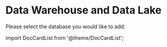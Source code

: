 # Data Warehouse and Data Lake



Please select the database you would like to add:

import DocCardList from '@theme/DocCardList';

<DocCardList />
